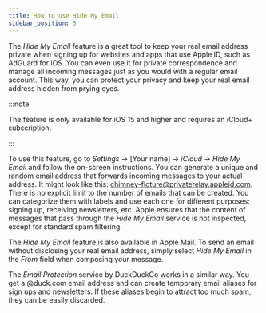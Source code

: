 ```yaml
---
title: How to use Hide My Email 
sidebar_position: 5
---
```


The *Hide My Email* feature is a great tool to keep your real email address private when signing up for websites and apps that use Apple ID, such as AdGuard for iOS. You can even use it for private correspondence and manage all incoming messages just as you would with a regular email account. This way, you can protect your privacy and keep your real email address hidden from prying eyes.

:::note

The feature is only available for iOS 15 and higher and requires an iCloud+ subscription.

:::

To use this feature, go to *Settings* → [Your name] → *iCloud* → *Hide My Email* and follow the on-screen instructions.
You can generate a unique and random email address that forwards incoming messages to your actual address. It might look like this: chimney-floture@privaterelay.appleid.com. There is no explicit limit to the number of emails that can be created. You can categorize them with labels and use each one for different purposes: signing up, receiving newsletters, etc. Apple ensures that the content of messages that pass through the *Hide My Email* service is not inspected, except for standard spam filtering.

The *Hide My Email* feature is also available in Apple Mail. To send an email without disclosing your real email address, simply select *Hide My Email* in the *From* field when composing your message.

The *Email Protection* service by DuckDuckGo works in a similar way. You get a @duck.com email address and can create temporary email aliases for sign ups and newsletters. If these aliases begin to attract too much spam, they can be easily discarded.
